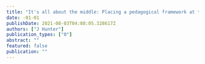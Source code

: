 ```yaml
---
title: "It's all about the middle: Placing a pedagogical framework at the center of practice in STEM education"
date: -01-01
publishDate: 2021-08-03T04:08:05.328617Z
authors: ["J Hunter"]
publication_types: ["0"]
abstract: ""
featured: false
publication: ""
---
```


